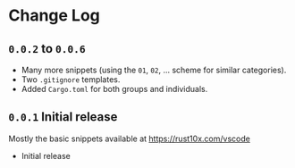 # Change Log

## `0.0.2` to `0.0.6`

- Many more snippets (using the `01`, `02`, ... scheme for similar categories).
- Two `.gitignore` templates.
- Added `Cargo.toml` for both groups and individuals. 

## `0.0.1` Initial release

Mostly the basic snippets available at https://rust10x.com/vscode

- Initial release